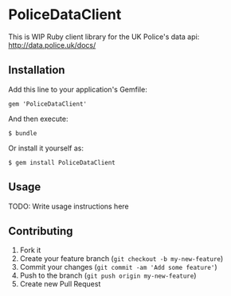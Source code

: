 # PoliceDataClient

This is WIP Ruby client library for the UK Police's data api: http://data.police.uk/docs/

## Installation

Add this line to your application's Gemfile:

    gem 'PoliceDataClient'

And then execute:

    $ bundle

Or install it yourself as:

    $ gem install PoliceDataClient

## Usage

TODO: Write usage instructions here

## Contributing

1. Fork it
2. Create your feature branch (`git checkout -b my-new-feature`)
3. Commit your changes (`git commit -am 'Add some feature'`)
4. Push to the branch (`git push origin my-new-feature`)
5. Create new Pull Request

